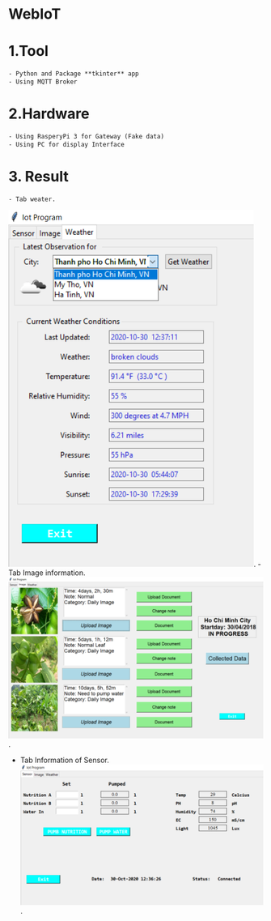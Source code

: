 # WebIoT
# 1.Tool
    - Python and Package **tkinter** app
    - Using MQTT Broker
# 2.Hardware
    - Using RasperyPi 3 for Gateway (Fake data)
    - Using PC for display Interface
# 3. Result
    - Tab weater.
  ![Tab1](/tab1.png).
    - Tab Image information.
  ![Tab2](/tab2.png).
   - Tab Information of Sensor.
   ![Tab3](/tab3.png).
